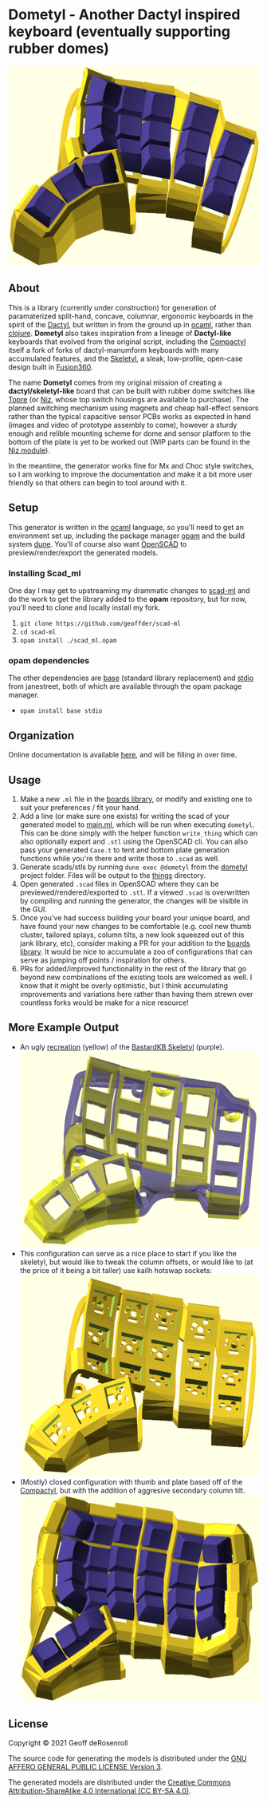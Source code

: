 # Dometyl - Another Dactyl inspired keyboard (eventually supporting rubber domes)
![splaytyl prototype](images/splaytyl_prototype.png)
## About
This is a library (currently under construction) for generation of paramaterized
split-hand, concave, columnar, ergonomic keyboards in the spirit of the
[Dactyl](https://github.com/adereth/dactyl-keyboard), but written in from the
ground up in [ocaml](https://ocaml.org/), rather than
[clojure](https://clojure.org). **Dometyl** also takes inspiration from a
lineage of **Dactyl-like** keyboards that evolved from the original script,
including the [Compactyl](https://github.com/dereknheiley/dactyl-manuform-tight)
itself a fork of forks of dactyl-manumform keyboards with many accumulated
features, and the [Skeletyl](https://github.com/Bastardkb/Skeletyl), a sleak,
low-profile, open-case design built in
[Fusion360](https://www.autodesk.ca/en/products/fusion-360/overview).

The name **Dometyl** comes from my original mission of creating a
**dactyl/skeletyl-like** board that can be built with rubber dome switches like
[Topre](https://deskthority.net/wiki/Topre_switch) (or
[Niz](https://www.nizkeyboard.com/products/2019-new-niz-ec-switch), whose top
switch housings are available to purchase). The planned switching mechanism
using magnets and cheap hall-effect sensors rather than the typical capacitive
sensor PCBs works as expected in hand (images and video of prototype assembly to
come), however a sturdy enough and relible mounting scheme for dome and sensor
platform to the bottom of the plate is yet to be worked out (WIP parts can be
found in the [Niz module](dometyl/lib/generator/niz.ml)).

In the meantime, the generator works fine for Mx and Choc style switches, so I
am working to improve the documentation and make it a bit more user friendly so
that others can begin to tool around with it.

## Setup
This generator is written in the [ocaml](https://ocaml.org/) language, so you'll
need to get an environment set up, including the package manager
[opam](https://opam.ocaml.org/) and the build system
[dune](https://github.com/ocaml/dune). You'll of course also want
[OpenSCAD](https://openscad.org/) to preview/render/export the generated models.

### Installing Scad_ml
One day I may get to upstreaming my drammatic changes to
[scad-ml](https://github.com/namachan10777/scad-ml) and do the work to get the
library added to the **opam** repository, but for now, you'll need to clone and
locally install my fork.
1. `git clone https://github.com/geoffder/scad-ml`
2. `cd scad-ml`
3. `opam install ./scad_ml.opam`

### opam dependencies
The other dependencies are [base](https://github.com/janestreet/base) (standard
library replacement) and [stdio](https://github.com/janestreet/stdio) from
janestreet, both of which are available through the opam package manager.
* `opam install base stdio`

## Organization
Online documentation is available
[here](https://geoffder.github.io/dometyl-keyboard/dometyl/index.html), and will
be filling in over time.

## Usage
1. Make a new `.ml` file in the [boards library](dometyl/lib/boards), or
   modify and existing one to suit your preferences / fit your hand.
2. Add a line (or make sure one exists) for writing the scad of your generated
   model to [main.ml](dometyl/bin/main.ml), which will be run when executing
   `dometyl`. This can be done simply with the helper function `write_thing`
   which can also optionally export and `.stl` using the OpenSCAD cli. You can
   also pass your generated `Case.t` to tent and bottom plate generation
   functions while you're there and write those to `.scad` as well.
3. Generate scads/stls by running `dune exec @dometyl` from the [dometyl](dometyl)
   project folder. Files will be output to the [things](things) directory.
4. Open generated `.scad` files in OpenSCAD where they can be
   previewed/rendered/exported to `.stl`. If a viewed `.scad` is overwritten by
   compiling and running the generator, the changes will be visible in the GUI.
5. Once you've had success building your board your unique board, and have found
   your new changes to be comfortable (e.g. cool new thumb cluster, tailored
   splays, column tilts, a new look squeezed out of this jank library, etc),
   consider making a PR for your addition to the [boards
   library](dometyl/lib/boards). It would be nice to accumulate a zoo of
   configurations that can serve as jumping off points / inspiration for others.
6. PRs for added/improved functionality in the rest of the library that go
   beyond new combinations of the existing tools are welcomed as well. I know
   that it might be overly optimistic, but I think accumulating improvements and
   variations here rather than having them strewn over countless forks would be
   make for a nice resource!

## More Example Output
* An ugly [recreation](dometyl/lib/boards/skeletyl.ml) (yellow) of the
[BastardKB Skeletyl](https://github.com/Bastardkb/Skeletyl) (purple).
  ![splaytyl prototype](images/bk_skeletyl_mimic.png)
* This configuration can serve as a nice place to start if you like the skeletyl,
but would like to tweak the column offsets, or would like to (at the price of it
being a bit taller) use kailh hotswap sockets:
  ![splaytyl prototype](images/skeletyl_hotswap.png)
* (Mostly) closed configuration with thumb and plate based off of the
 [Compactyl](https://github.com/dereknheiley/dactyl-manuform-tight), but with
 the addition of aggresive secondary column tilt.
 ![deractyl prototype](images/deractyl_prototype.png)

## License
Copyright © 2021 Geoff deRosenroll

The source code for generating the models is distributed under the [GNU AFFERO
GENERAL PUBLIC LICENSE Version 3](LICENSE.md).

The generated models are distributed under the [Creative Commons
Attribution-ShareAlike 4.0 International (CC BY-SA 4.0)](LICENSE-models.md).
